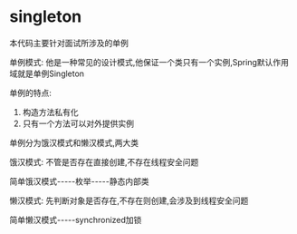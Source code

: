 # singleton
本代码主要针对面试所涉及的单例

单例模式:
他是一种常见的设计模式,他保证一个类只有一个实例,Spring默认作用域就是单例Singleton


单例的特点:
1. 构造方法私有化
2. 只有一个方法可以对外提供实例

单例分为饿汉模式和懒汉模式,两大类


饿汉模式:  不管是否存在直接创建,不存在线程安全问题

简单饿汉模式-----枚举-----静态内部类

懒汉模式: 先判断对象是否存在,不存在则创建,会涉及到线程安全问题
 
 简单懒汉模式-----synchronized加锁
